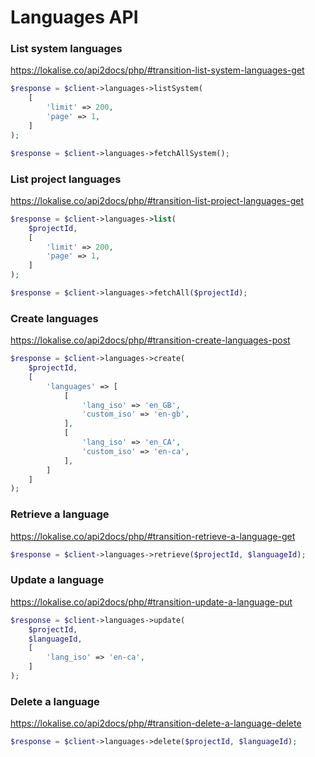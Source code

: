 # Languages API

### List system languages
https://lokalise.co/api2docs/php/#transition-list-system-languages-get

```php
$response = $client->languages->listSystem(
    [
        'limit' => 200,
        'page' => 1,
    ]
);
```

```php
$response = $client->languages->fetchAllSystem();
```

### List project languages
https://lokalise.co/api2docs/php/#transition-list-project-languages-get

```php
$response = $client->languages->list(
    $projectId,
    [
        'limit' => 200,
        'page' => 1,
    ]
);
```

```php
$response = $client->languages->fetchAll($projectId);
```

### Create languages
https://lokalise.co/api2docs/php/#transition-create-languages-post

```php
$response = $client->languages->create(
    $projectId,
    [
        'languages' => [
            [
                'lang_iso' => 'en_GB',
                'custom_iso' => 'en-gb',
            ],
            [
                'lang_iso' => 'en_CA',
                'custom_iso' => 'en-ca',
            ],
        ]
    ]
);
```

### Retrieve a language
https://lokalise.co/api2docs/php/#transition-retrieve-a-language-get

```php
$response = $client->languages->retrieve($projectId, $languageId);
```

### Update a language
https://lokalise.co/api2docs/php/#transition-update-a-language-put

```php
$response = $client->languages->update(
    $projectId,
    $languageId,
    [
        'lang_iso' => 'en-ca',
    ]
);
```

### Delete a language
https://lokalise.co/api2docs/php/#transition-delete-a-language-delete

```php
$response = $client->languages->delete($projectId, $languageId);
```
